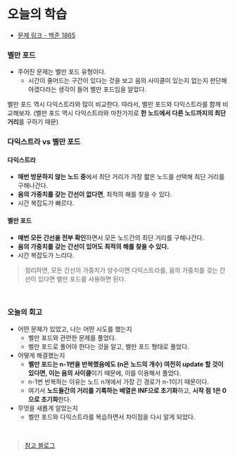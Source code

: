 # 오늘의 학습 

- [문제 링크 - 백준 1865](https://www.acmicpc.net/problem/1865)

### 벨만 포드 

- 주어진 문제는 벨만 포드 유형이다. 
  - 시간이 줄어드는 구간이 있다는 것을 보고 음의 사이클이 있는지 없는지 판단해야겠다라는 생각이 들어 벨만 포드임을 알았다. 

벨만 포드 역시 다익스트라와 많이 비교한다. 따라서, 벨만 포드와 다익스트라를 함께 비교해보자. 
(벨만 포드 역시 다익스트라와 마찬가지로 **한 노드에서 다른 노드까지의 최단 거리**를 구하기 때문) 

### 다익스트라 vs 벨만 포드 

#### 다익스트라 

- **매번 방문하지 않는 노드 중**에서 최단 거리가 가장 짧은 노드를 선택해 최단 거리를 구해나간다. 
- **음의 가중치를 갖는 간선이 없다면**, 최적의 해를 찾을 수 있다. 
- 시간 복잡도가 빠르다. 

#### 벨만 포드 

- **매번 모든 간선을 전부 확인**하면서 모든 노드간의 최단 거리를 구해나간다. 
- **음의 가중치를 갖는 간선이 있어도 최적의 해를 찾을 수 있다.** 
- 시간 복잡도가 느리다. 

> 정리하면, 모든 간선의 가중치가 양수이면 다익스트라를, 음의 가중치를 갖는 간선이 있다면 벨만 포드를 사용하면 된다.

<br>

### 오늘의 회고
  - 어떤 문제가 있었고, 나는 어떤 시도를 했는지 
    - 벨만 포드와 관련한 문제를 풀었다. 
    - 벨만 포드로 풀어야 한다는 것을 알고, 벨만 포드 형태로 풀었다. 
  - 어떻게 해결했는지 
    - **벨만 포드는 n-1번을 반복했음에도 (n은 노드의 개수) 여전히 update 할 것이 있다면, 이는 음의 사이클**이기 때문에, 이를 이용해서 풀었다. 
    - n-1번 반복하는 이유는 노드 n개에서 가장 긴 경로가 n-1이기 때문이다. 
    - 여기서 **노드들간의 거리를 기록하는 배열은 INF으로 초기화**하고, **시작 점 1은 0으로 초기화**한다.
  - 무엇을 새롭게 알았는지
    - 벨만 포드와 다익스트라를 복습하면서 차이점을 다시 알게 되었다. 

<br>

> [참고 블로그](https://10000cow.tistory.com/entry/%EB%B2%A8%EB%A7%8C-%ED%8F%AC%EB%93%9C-%EC%95%8C%EA%B3%A0%EB%A6%AC%EC%A6%98-%ED%95%9C-%EC%82%B4%EB%8F%84-%EC%9D%B4%ED%95%B4%ED%95%98%EB%8A%94-%EB%B2%A8%EB%A7%8C-%ED%8F%AC%EB%93%9C-%EC%95%8C%EA%B3%A0%EB%A6%AC%EC%A6%98Bellman-Ford-Algorithm)
